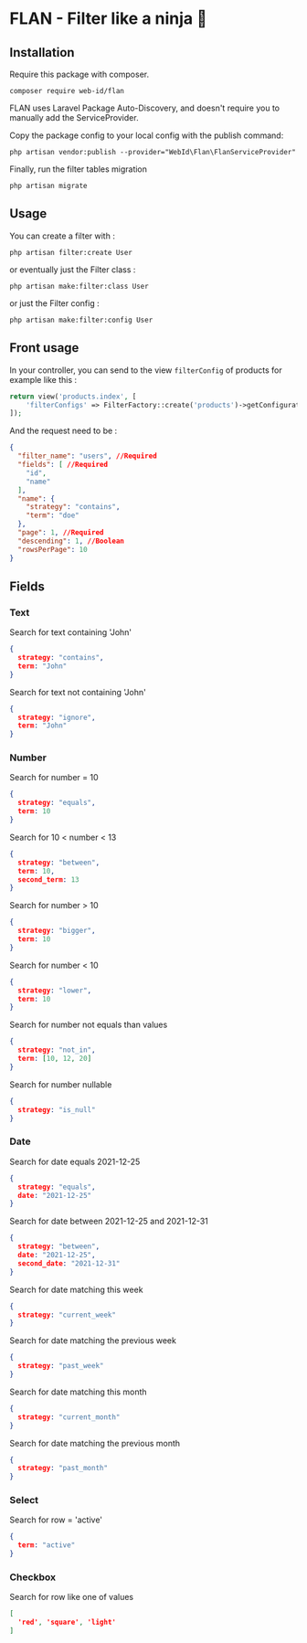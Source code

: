# FLAN - Filter like a ninja 🥷

## Installation

Require this package with composer.

```shell
composer require web-id/flan
```
FLAN uses Laravel Package Auto-Discovery, and doesn't require you to manually add the ServiceProvider.

Copy the package config to your local config with the publish command:
```shell
php artisan vendor:publish --provider="WebId\Flan\FlanServiceProvider"
```

Finally, run the filter tables migration
```shell
php artisan migrate
```

## Usage

You can create a filter with :
```shell
php artisan filter:create User
```

or eventually just the Filter class :
```shell
php artisan make:filter:class User
```

or just the Filter config :
```shell
php artisan make:filter:config User
```

## Front usage

In your controller, you can send to the view `filterConfig` of products for example like this :
```php
return view('products.index', [
    'filterConfigs' => FilterFactory::create('products')->getConfiguration()
]);
```

And the request need to be :

```json
{
  "filter_name": "users", //Required
  "fields": [ //Required
    "id",
    "name"
  ],
  "name": {
    "strategy": "contains",
    "term": "doe"
  },
  "page": 1, //Required
  "descending": 1, //Boolean
  "rowsPerPage": 10
}
```

## Fields
### Text

Search for text containing 'John'
```json
{
  strategy: "contains",
  term: "John"
}
```
Search for text not containing 'John'
```json
{
  strategy: "ignore",
  term: "John"
}
```

### Number

Search for number = 10
```json
{
  strategy: "equals",
  term: 10
}
```

Search for 10 < number < 13
```json
{
  strategy: "between",
  term: 10,
  second_term: 13
}
```

Search for number > 10
```json
{
  strategy: "bigger",
  term: 10
}
```

Search for number < 10
```json
{
  strategy: "lower",
  term: 10
}
```

Search for number not equals than values
```json
{
  strategy: "not_in",
  term: [10, 12, 20]
}
```

Search for number nullable
```json
{
  strategy: "is_null"
}
```

### Date

Search for date equals 2021-12-25
```json
{
  strategy: "equals",
  date: "2021-12-25"
}
```

Search for date between 2021-12-25 and 2021-12-31
```json
{
  strategy: "between",
  date: "2021-12-25",
  second_date: "2021-12-31"
}
```

Search for date matching this week
```json
{
  strategy: "current_week"
}
```

Search for date matching the previous week
```json
{
  strategy: "past_week"
}
```

Search for date matching this month
```json
{
  strategy: "current_month"
}
```

Search for date matching the previous month
```json
{
  strategy: "past_month"
}
```

### Select

Search for row = 'active'
```json
{
  term: "active"
}
```

### Checkbox

Search for row like one of values
```json
[
  'red', 'square', 'light'
]
```